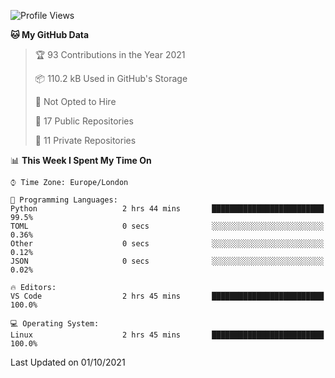 <!--START_SECTION:waka-->
![Profile Views](http://img.shields.io/badge/Profile%20Views-0-blue)

**🐱 My GitHub Data** 

> 🏆 93 Contributions in the Year 2021
 > 
> 📦 110.2 kB Used in GitHub's Storage 
 > 
> 🚫 Not Opted to Hire
 > 
> 📜 17 Public Repositories 
 > 
> 🔑 11 Private Repositories  
 > 
📊 **This Week I Spent My Time On** 

```text
⌚︎ Time Zone: Europe/London

💬 Programming Languages: 
Python                   2 hrs 44 mins       █████████████████████████   99.5% 
TOML                     0 secs              ░░░░░░░░░░░░░░░░░░░░░░░░░   0.36% 
Other                    0 secs              ░░░░░░░░░░░░░░░░░░░░░░░░░   0.12% 
JSON                     0 secs              ░░░░░░░░░░░░░░░░░░░░░░░░░   0.02%

🔥 Editors: 
VS Code                  2 hrs 45 mins       █████████████████████████   100.0%

💻 Operating System: 
Linux                    2 hrs 45 mins       █████████████████████████   100.0%

```


 Last Updated on 01/10/2021
<!--END_SECTION:waka-->